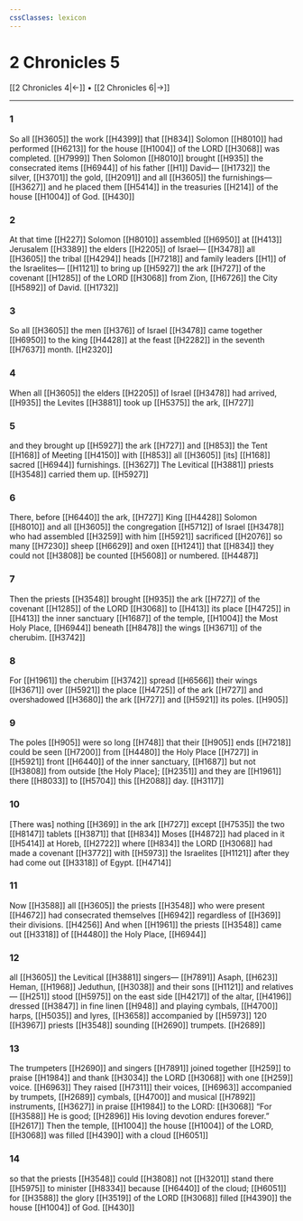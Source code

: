 ```yaml
---
cssClasses: lexicon
---
```


# 2 Chronicles 5

[[2 Chronicles 4|←]] • [[2 Chronicles 6|→]]

---

### 1
So all [[H3605]] the work [[H4399]] that [[H834]] Solomon [[H8010]] had performed [[H6213]] for the house [[H1004]] of the LORD [[H3068]] was completed. [[H7999]] Then Solomon [[H8010]] brought [[H935]] the consecrated items [[H6944]] of his father [[H1]] David— [[H1732]] the silver, [[H3701]] the gold, [[H2091]] and all [[H3605]] the furnishings— [[H3627]] and he placed them [[H5414]] in the treasuries [[H214]] of the house [[H1004]] of God. [[H430]]

### 2
At that time [[H227]] Solomon [[H8010]] assembled [[H6950]] at [[H413]] Jerusalem [[H3389]] the elders [[H2205]] of Israel— [[H3478]] all [[H3605]] the tribal [[H4294]] heads [[H7218]] and family leaders [[H1]] of the Israelites— [[H1121]] to bring up [[H5927]] the ark [[H727]] of the covenant [[H1285]] of the LORD [[H3068]] from Zion, [[H6726]] the City [[H5892]] of David. [[H1732]]

### 3
So all [[H3605]] the men [[H376]] of Israel [[H3478]] came together [[H6950]] to the king [[H4428]] at the feast [[H2282]] in the seventh [[H7637]] month. [[H2320]]

### 4
When all [[H3605]] the elders [[H2205]] of Israel [[H3478]] had arrived, [[H935]] the Levites [[H3881]] took up [[H5375]] the ark, [[H727]]

### 5
and they brought up [[H5927]] the ark [[H727]] and [[H853]] the Tent [[H168]] of Meeting [[H4150]] with [[H853]] all [[H3605]] [its] [[H168]] sacred [[H6944]] furnishings. [[H3627]] The Levitical [[H3881]] priests [[H3548]] carried them up. [[H5927]]

### 6
There, before [[H6440]] the ark, [[H727]] King [[H4428]] Solomon [[H8010]] and all [[H3605]] the congregation [[H5712]] of Israel [[H3478]] who had assembled [[H3259]] with him [[H5921]] sacrificed [[H2076]] so many [[H7230]] sheep [[H6629]] and oxen [[H1241]] that [[H834]] they could not [[H3808]] be counted [[H5608]] or numbered. [[H4487]]

### 7
Then the priests [[H3548]] brought [[H935]] the ark [[H727]] of the covenant [[H1285]] of the LORD [[H3068]] to [[H413]] its place [[H4725]] in [[H413]] the inner sanctuary [[H1687]] of the temple, [[H1004]] the Most Holy Place, [[H6944]] beneath [[H8478]] the wings [[H3671]] of the cherubim. [[H3742]]

### 8
For [[H1961]] the cherubim [[H3742]] spread [[H6566]] their wings [[H3671]] over [[H5921]] the place [[H4725]] of the ark [[H727]] and overshadowed [[H3680]] the ark [[H727]] and [[H5921]] its poles. [[H905]]

### 9
The poles [[H905]] were so long [[H748]] that their [[H905]] ends [[H7218]] could be seen [[H7200]] from [[H4480]] the Holy Place [[H727]] in [[H5921]] front [[H6440]] of the inner sanctuary, [[H1687]] but not [[H3808]] from outside [the Holy Place]; [[H2351]] and they are [[H1961]] there [[H8033]] to [[H5704]] this [[H2088]] day. [[H3117]]

### 10
[There was] nothing [[H369]] in the ark [[H727]] except [[H7535]] the two [[H8147]] tablets [[H3871]] that [[H834]] Moses [[H4872]] had placed in it [[H5414]] at Horeb, [[H2722]] where [[H834]] the LORD [[H3068]] had made a covenant [[H3772]] with [[H5973]] the Israelites [[H1121]] after they had come out [[H3318]] of Egypt. [[H4714]]

### 11
Now [[H3588]] all [[H3605]] the priests [[H3548]] who were present [[H4672]] had consecrated themselves [[H6942]] regardless of [[H369]] their divisions. [[H4256]] And when [[H1961]] the priests [[H3548]] came out [[H3318]] of [[H4480]] the Holy Place, [[H6944]]

### 12
all [[H3605]] the Levitical [[H3881]] singers— [[H7891]] Asaph, [[H623]] Heman, [[H1968]] Jeduthun, [[H3038]] and their sons [[H1121]] and relatives— [[H251]] stood [[H5975]] on the east side [[H4217]] of the altar, [[H4196]] dressed [[H3847]] in fine linen [[H948]] and playing cymbals, [[H4700]] harps, [[H5035]] and lyres, [[H3658]] accompanied by [[H5973]] 120 [[H3967]] priests [[H3548]] sounding [[H2690]] trumpets. [[H2689]]

### 13
The trumpeters [[H2690]] and singers [[H7891]] joined together [[H259]] to praise [[H1984]] and thank [[H3034]] the LORD [[H3068]] with one [[H259]] voice. [[H6963]] They raised [[H7311]] their voices, [[H6963]] accompanied by trumpets, [[H2689]] cymbals, [[H4700]] and musical [[H7892]] instruments, [[H3627]] in praise [[H1984]] to the LORD: [[H3068]] “For [[H3588]] He is good; [[H2896]] His loving devotion endures forever.” [[H2617]] Then the temple, [[H1004]] the house [[H1004]] of the LORD, [[H3068]] was filled [[H4390]] with a cloud [[H6051]]

### 14
so that the priests [[H3548]] could [[H3808]] not [[H3201]] stand there [[H5975]] to minister [[H8334]] because [[H6440]] of the cloud; [[H6051]] for [[H3588]] the glory [[H3519]] of the LORD [[H3068]] filled [[H4390]] the house [[H1004]] of God. [[H430]]

